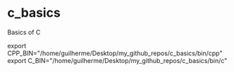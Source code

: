# c_basics
Basics of C

export CPP_BIN="/home/guilherme/Desktop/my_github_repos/c_basics/bin/cpp"
export C_BIN="/home/guilherme/Desktop/my_github_repos/c_basics/bin/c"